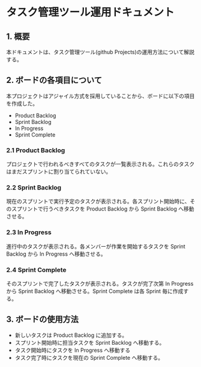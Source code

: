# タスク管理ツール運用ドキュメント

## 1. 概要

本ドキュメントは、タスク管理ツール(github Projects)の運用方法について解説する。

## 2. ボードの各項目について

本プロジェクトはアジャイル方式を採用していることから、ボードに以下の項目を作成した。

- Product Backlog
- Sprint Backlog
- In Progress
- Sprint Complete

### 2.1 Product Backlog

プロジェクトで行われるべきすべてのタスクが一覧表示される。これらのタスクはまだスプリントに割り当てられていない。

### 2.2 Sprint Backlog

現在のスプリントで実行予定のタスクが表示される。各スプリント開始時に、そのスプリントで行うべきタスクを Product Backlog から Sprint Backlog へ移動させる。

### 2.3 In Progress

進行中のタスクが表示される。各メンバーが作業を開始するタスクを Sprint Backlog から In Progress へ移動させる。

### 2.4 Sprint Complete

そのスプリントで完了したタスクが表示される。タスクが完了次第 In Progress から Sprint Backlog へ移動させる。Sprint Complete は各 Sprint 毎に作成する。

## 3. ボードの使用方法

- 新しいタスクは Product Backlog に追加する。
- スプリント開始時に担当タスクを Sprint Backlog へ移動する。
- タスク開始時にタスクを In Progress へ移動する
- タスク完了時にタスクを現在の Sprint Complete へ移動する。
